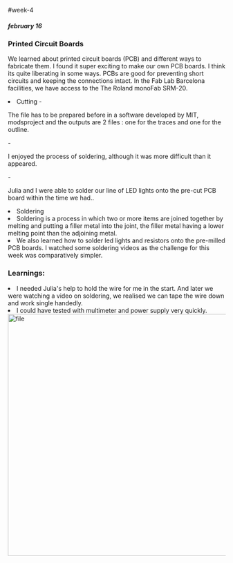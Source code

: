 #week-4
<h5>february 16 </h5>
<h3> Printed Circuit Boards </h3>

<p>We learned about printed circuit boards (PCB) and different ways to fabricate them. I found it super exciting to make our own PCB boards. I think its quite liberating in some ways. PCBs are good for preventing short circuits and keeping the connections intact. In the Fab Lab Barcelona facilities, we have access to the The Roland monoFab SRM-20.</p>

<li>Cutting
 -<p>The file has to be prepared before in a software developed by MIT, modsproject and the outputs are 2 files : one for the traces and one for the outline.</P>
-<p>I enjoyed the process of soldering, although it was more difficult than it appeared.</p>

-<p>Julia and I were able to solder our line of LED lights onto the pre-cut PCB board within the time we had..</p>

<li> Soldering
<li>Soldering is a process in which two or more items are joined together by melting and putting a filler metal into the joint, the filler metal having a lower melting point than the adjoining metal.
<li>We also learned how to solder led lights and resistors onto the pre-milled PCB boards.
I watched some soldering videos as the challenge for this week was comparatively simpler.

<h3>Learnings:</h3>
<li> I needed Julia's help to hold the wire for me in the start. And later we were watching a video on soldering, we realised we can tape the wire down and work single handedly.
<li> I could have tested with multimeter and power supply very quickly.
<img title="miro" alt="file" src="/images/5.png" width="560"/>
</p>
